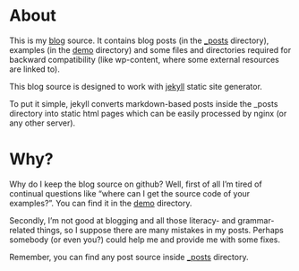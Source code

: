 About
===

This is my [blog](http://ulizko.com/) source. It contains blog posts (in the [_posts](https://github.com/aulizko/blog/tree/master/_posts) directory), examples (in the [demo](https://github.com/aulizko/blog/tree/master/demo) directory) and some files and directories required for backward compatibility (like wp-content, where some external resources are linked to).

This blog source is designed to work with [jekyll](https://github.com/mojombo/jekyll) static site generator.

To put it simple, jekyll converts markdown-based posts inside the _posts directory into static html pages which can be easily processed by nginx (or any other server).

Why?
===

Why do I keep the blog source on github? Well, first of all I’m tired of continual questions like “where can I get the source code of your examples?”. You can find it in the [demo](https://github.com/aulizko/blog/tree/master/demo) directory.

Secondly, I’m not good at blogging and all those literacy- and grammar-related things, so I suppose there are many mistakes in my posts. Perhaps somebody (or even you?) could help me and provide me with some fixes.

Remember, you can find any post source inside [_posts](https://github.com/aulizko/blog/tree/master/_posts) directory.